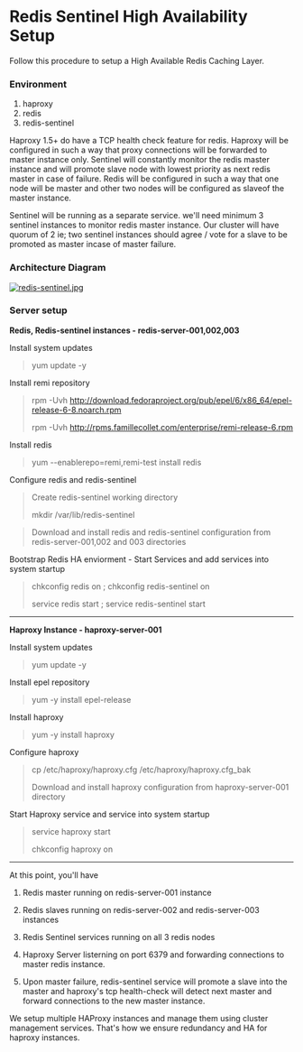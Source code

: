 Redis Sentinel High Availability Setup
===================


Follow this procedure to setup a High Available Redis Caching Layer.

### Environment

 1. haproxy 
 2. redis 
 3. redis-sentinel

Haproxy 1.5+ do have a TCP health check feature for redis. Haproxy will be configured in such a way that proxy connections will be forwarded to master instance only. Sentinel will constantly monitor the redis master instance and will promote slave node with lowest priority as next redis master in case of failure. Redis will be configured in such a way that one node will be master and other two nodes will be configured as slaveof the master instance.

Sentinel will be running as a separate service. we'll need minimum 3 sentinel instances to monitor redis master instance. Our cluster will have quorum of 2 ie; two sentinel instances should agree / vote for a slave to be promoted as master incase of master failure.

### Architecture Diagram

[![redis-sentinel.jpg](https://s21.postimg.org/ccw0qpnh3/redis_sentinel.jpg)](https://postimg.org/image/4wwr4wzrn/)


### Server setup

**Redis, Redis-sentinel instances - redis-server-001,002,003**

Install system updates
>yum update -y

Install remi repository

>rpm -Uvh http://download.fedoraproject.org/pub/epel/6/x86_64/epel-release-6-8.noarch.rpm
>
>rpm -Uvh http://rpms.famillecollet.com/enterprise/remi-release-6.rpm

Install redis

>yum --enablerepo=remi,remi-test install redis

Configure redis and redis-sentinel

>Create redis-sentinel working directory
>
>mkdir /var/lib/redis-sentinel

>Download and install redis and redis-sentinel configuration from redis-server-001,002 and 003 directories

Bootstrap Redis HA enviorment - Start Services and add services into system startup

>chkconfig redis on ; chkconfig redis-sentinel on
>
>service redis start ; service redis-sentinel start


---

**Haproxy Instance - haproxy-server-001**

Install system updates

>yum update -y

Install epel repository

>yum -y install epel-release

Install haproxy

>yum -y install haproxy

Configure haproxy

>cp /etc/haproxy/haproxy.cfg /etc/haproxy/haproxy.cfg_bak
>
>Download and install haproxy configuration from haproxy-server-001 directory

Start Haproxy service and service into system startup

>service haproxy start
>
>chkconfig haproxy on

---
At this point, you'll have 

 1. Redis master running on redis-server-001 instance
 
 2. Redis slaves running on redis-server-002 and redis-server-003 instances
 
 3. Redis Sentinel services running on all 3 redis nodes
 
 4. Haproxy Server listerning on port 6379 and forwarding connections to master redis instance.
 
 5. Upon master failure, redis-sentinel service will promote a slave into the master and haproxy's tcp health-check will detect next master and forward connections to the new master instance.
 

We setup multiple HAProxy instances and manage them using cluster management services. That's how we ensure redundancy and HA for haproxy instances.

